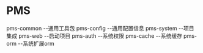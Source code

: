 # PMS
pms-common  --通用工具包
pms-config  --通用配置信息
pms-system  --项目集成
pms-web --启动项目
pms-auth  --系统权限
pms-cache --系统缓存
pms-orm --系统扩展orm
